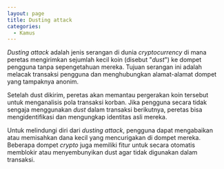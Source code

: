 ```yaml
---
layout: page
title: Dusting attack
categories:
  - Kamus
---
```


*Dusting attack* adalah jenis serangan di dunia *cryptocurrency* di mana peretas mengirimkan sejumlah kecil koin (disebut "*dust*") ke dompet pengguna tanpa sepengetahuan mereka. Tujuan serangan ini adalah melacak transaksi pengguna dan menghubungkan alamat-alamat dompet yang tampaknya anonim.

Setelah dust dikirim, peretas akan memantau pergerakan koin tersebut untuk menganalisis pola transaksi korban. Jika pengguna secara tidak sengaja menggunakan *dust* dalam transaksi berikutnya, peretas bisa mengidentifikasi dan mengungkap identitas asli mereka.

Untuk melindungi diri dari *dusting attack*, pengguna dapat mengabaikan atau memisahkan dana kecil yang mencurigakan di dompet mereka. Beberapa dompet *crypto* juga memiliki fitur untuk secara otomatis memblokir atau menyembunyikan dust agar tidak digunakan dalam transaksi.